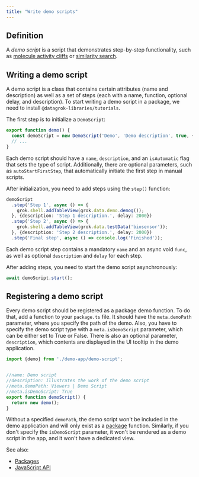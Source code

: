 ```yaml
---
title: "Write demo scripts"
---
```


## Definition

A *demo script* is a script that demonstrates step-by-step functionality, such as 
[molecule activity cliffs](https://public.datagrok.ai/apps/Tutorials/Demo/Cheminformatics/Molecule%20Activity%20Cliffs/)
or [similarity search](https://public.datagrok.ai/apps/Tutorials/Demo/Cheminformatics/Similarity%20Search).

## Writing a demo script

A demo script is a class that contains certain attributes (name and description)
as well as a set of steps (each with a name, function, optional delay, and
description). To start writing a demo script in a package, we need to install
`@datagrok-libraries/tutorials`.

The first step is to initialize a `DemoScript`:

```typescript
export function demo() {
  const demoScript = new DemoScript('Demo', 'Demo description', true, {autoStartFirstStep: true});
  // ...
}
```

Each demo script should have a `name`, `description`, and an `isAutomatic`
flag that sets the type of script. Additionally, there are optional
parameters, such as `autoStartFirstStep`, that automatically initiate the
first step in manual scripts.

After initialization, you need to add steps using the `step()` function:

```typescript
demoScript
  .step('Step 1', async () => {
    grok.shell.addTableView(grok.data.demo.demog());
  }, {description: 'Step 1 description.', delay: 2000})
  .step('Step 2', async () => {
    grok.shell.addTableView(grok.data.testData('biosensor'));
  }, {description: 'Step 2 description.', delay: 2000})
  .step('Final step', async () => console.log('Finished'));
```

Each demo script step contains a mandatory `name` and an async void
`func`, as well as optional `description` and `delay` for each step.

After adding steps, you need to start the demo script asynchronously:

```typescript
await demoScript.start();
```

## Registering a demo script

Every demo script should be registered as a package demo function. To do
that, add a function to your `package.ts` file. It should have the
`meta.demoPath` parameter, where you specify the path of the demo. Also,
you have to specify the demo script type with a `meta.isDemoScript`
parameter, which can be either set to True or False. There is also an
optional parameter, `description`, which contents are displayed in the UI
tooltip in the demo application.

```typescript
import {demo} from './demo-app/demo-script';


//name: Demo script
//description: Illustrates the work of the demo script 
//meta.demoPath: Viewers | Demo Script
//meta.isDemoScript: True
export function demoScript() {
  return new demo();
}
```

Without a specified `demoPath`, the demo script won't be included in the
demo application and will only exist as a [package](../develop.md#packages)
function. Similarly, if you don't specify the `isDemoScript` parameter,
it won't be rendered as a demo script in the app, and it won't have a
dedicated view.

See also:

* [Packages](../develop.md#packages)
* [JavaScript API](../js-api.md)
